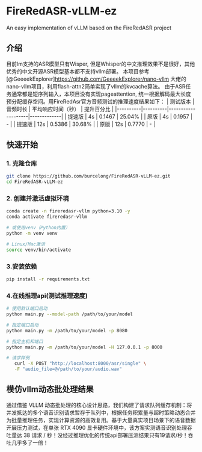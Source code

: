 # FireRedASR-vLLM-ez
An easy implementation of vLLM based on the FireRedASR project

## 介绍
目前lm支持的ASR模型只有Wisper, 但是Whisper的中文推理效果不是很好，其他优秀的中文开源ASR模型基本都不支持vllm部署。
本项目参考[@GeeeekExplorer]https://github.com/GeeeekExplorer/nano-vllm 大佬的nano-vllm项目，利用flash-attn2简单实现了vllm的kvcache算法。
由于ASR任务通常都是短序列输入，本项目没有实现pageattention, 统一根据解码最大长度预分配缓存空间。用FireRedAsr官方音频测试的推理速度结果如下：
| 测试版本 | 音频时长 | 平均响应时间（秒） | 提升百分比  |
|----------|----------|--------------------|-------------|
| 提速版   | 4s       | 0.1467             | 25.04%      |
| 原版     | 4s       | 0.1957             | -           |
| 提速版   | 12s      | 0.5386             | 30.68%      |
| 原版     | 12s      | 0.7770             | -           |



## 快速开始

### 1. 克隆仓库
```bash
git clone https://github.com/burcelong/FireRedASR-vLLM-ez.git
cd FireRedASR-vLLM-ez
```
### 2. 创建并激活虚拟环境
```bash
conda create -n fireredasr-vllm python=3.10 -y
conda activate fireredasr-vllm

# 或使用venv（Python内置）
python -m venv venv

# Linux/Mac激活
source venv/bin/activate
```
### 3.安装依赖
```bash
pip install -r requirements.txt
```
### 4.在线推理api(测试推理速度)
```bash
# 使用默认端口启动
python main.py --model-path /path/to/your/model

# 指定端口启动
python main.py -m /path/to/your/model -p 8080

# 指定主机和端口
python main.py -m /path/to/your/model -H 127.0.0.1 -p 8000

# 请求样例
   curl -X POST "http://localhost:8000/asr/single" \
   -F "audio_file=@/path/to/your/audio.wav"
```
## 模仿vllm动态批处理结果
通过借鉴 VLLM 动态批处理的核心设计思路，我们构建了请求队列缓存机制：将并发抵达的多个语音识别请求暂存于队列中，根据任务积累量与超时策略动态合并为批量推理任务，实现计算资源的高效复用。基于大量真实项目场景下的语音数据开展压力测试，在单张 RTX 4090 显卡硬件环境中，该方案实测语音识别处理吞吐量达 38 请求 / 秒！没经过推理优化的传统api部署压测结果只有19请求/秒！吞吐几乎多了一倍！
